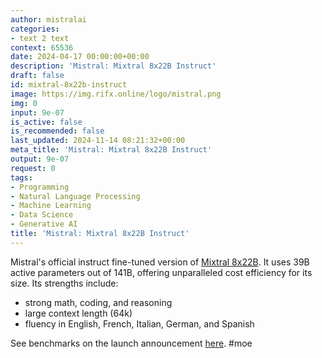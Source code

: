 ```yaml
---
author: mistralai
categories:
- text 2 text
context: 65536
date: 2024-04-17 00:00:00+00:00
description: 'Mistral: Mixtral 8x22B Instruct'
draft: false
id: mixtral-8x22b-instruct
image: https://img.rifx.online/logo/mistral.png
img: 0
input: 9e-07
is_active: false
is_recommended: false
last_updated: 2024-11-14 08:21:32+00:00
meta_title: 'Mistral: Mixtral 8x22B Instruct'
output: 9e-07
request: 0
tags:
- Programming
- Natural Language Processing
- Machine Learning
- Data Science
- Generative AI
title: 'Mistral: Mixtral 8x22B Instruct'
---
```
















Mistral's official instruct fine-tuned version of [Mixtral 8x22B](/mistralai/mixtral-8x22b). It uses 39B active parameters out of 141B, offering unparalleled cost efficiency for its size. Its strengths include:
- strong math, coding, and reasoning
- large context length (64k)
- fluency in English, French, Italian, German, and Spanish

See benchmarks on the launch announcement [here](https://mistral.ai/news/mixtral-8x22b/).
#moe

